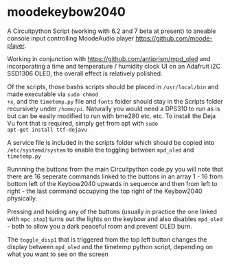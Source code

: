 # moodekeybow2040

A Circuitpython Script (working with 6.2 and 7 beta at present) to aneable console input controlling MoodeAudio player https://github.com/moode-player.

Working in conjunction with https://github.com/antiprism/mpd_oled and incorporating a time and temperature / humidity clock UI on an Adafruit i2C SSD1306 OLED, the overall effect is relatively polished.

Of the scripts, those bashs scripts should be placed in <code>/usr/local/bin</code> and made executable via <code>sudo chmod +x</code>, and the <code>timetemp.py</code> file and <code>fonts</code> folder should stay in the Scripts folder recursively under <code>/home/pi</code>. Naturally you would need a DPS310 to run as is but can be easily modified to run with bme280 etc. etc. To install the Deja Vu font that is required, simply get from apt with <code>sudo apt-get install ttf-dejavu</code>

A service file is included in the scripts folder which should be copied into <code>/etc/systemd/system</code> to enable the toggling between <code>mpd_oled</code> and <code>timetemp.py</code>

Runnning the buttons from the main Circuitpython code.py you will note that there are 16 seperate commands linked to the buttons in an array 1 - 16 from bottom left of the Keybow2040 upwards in sequence and then from left to right - the last command occupying the top right of the Keybow2040 physically.

Pressing and holding any of the buttons (usually in practice the one linked with <code>mpc stop</code>) turns out the lights on the keybow and also disables <code>mpd_oled</code> - both to allow you a dark peaceful room and prevent OLED burn.

The <code>toggle_disp1</code> that is triggered from the top left button changes the display between <code>mpd_oled</code> and the timetemp python script, depending on what you want to see on the screen
